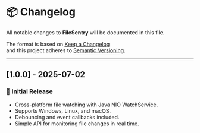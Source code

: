 # 📦 Changelog

All notable changes to **FileSentry** will be documented in this file.

The format is based on [Keep a Changelog](https://keepachangelog.com/en/1.0.0/)  
and this project adheres to [Semantic Versioning](https://semver.org/).

---

## [1.0.0] - 2025-07-02

### 🚀 Initial Release
- Cross-platform file watching with Java NIO WatchService.
- Supports Windows, Linux, and macOS.
- Debouncing and event callbacks included.
- Simple API for monitoring file changes in real time.
